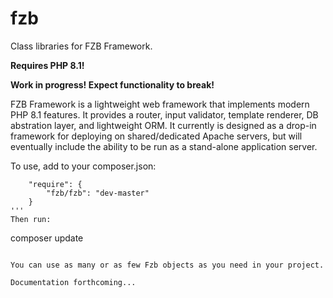 # fzb
Class libraries for FZB Framework.

**Requires PHP 8.1!**

**Work in progress!  Expect functionality to break!**

FZB Framework is a lightweight web framework that implements modern PHP 8.1 features.  It provides a router, input validator, template renderer, DB abstration layer, and lightweight ORM.  It currently is designed as a drop-in framework for deploying on shared/dedicated Apache servers, but will eventually include the ability to be run as a stand-alone application server.

To use, add to your composer.json:
```
    "require": {
        "fzb/fzb": "dev-master"
    }
'''
Then run:
```
composer update
```

You can use as many or as few Fzb objects as you need in your project.

Documentation forthcoming...